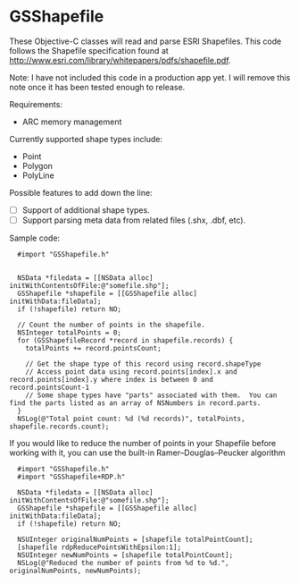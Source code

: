 GSShapefile
===========

These Objective-C classes will read and parse ESRI Shapefiles.  This code follows the Shapefile specification found at http://www.esri.com/library/whitepapers/pdfs/shapefile.pdf.

Note:  I have not included this code in a production app yet.  I will remove this note once it has been tested enough to release.

Requirements:
- ARC memory management

Currently supported shape types include:
- Point
- Polygon
- PolyLine

Possible features to add down the line:
- [ ] Support of additional shape types.
- [ ] Support parsing meta data from related files (.shx, .dbf, etc).

Sample code:
```
  #import "GSShapefile.h"


  NSData *filedata = [[NSData alloc] initWithContentsOfFile:@"somefile.shp"];
  GSShapefile *shapefile = [[GSShapefile alloc] initWithData:fileData];
  if (!shapefile) return NO;
	
  // Count the number of points in the shapefile.
  NSInteger totalPoints = 0;
  for (GSShapefileRecord *record in shapefile.records) {
    totalPoints += record.pointsCount;

	// Get the shape type of this record using record.shapeType
	// Access point data using record.points[index].x and record.points[index].y where index is between 0 and record.pointsCount-1
	// Some shape types have "parts" associated with them.  You can find the parts listed as an array of NSNumbers in record.parts.
  }
  NSLog(@"Total point count: %d (%d records)", totalPoints, shapefile.records.count);
```

If you would like to reduce the number of points in your Shapefile before working with it, you can use the built-in Ramer–Douglas–Peucker algorithm
```
  #import "GSShapefile.h"
  #import "GSShapefile+RDP.h"

  NSData *filedata = [[NSData alloc] initWithContentsOfFile:@"somefile.shp"];
  GSShapefile *shapefile = [[GSShapefile alloc] initWithData:fileData];
  if (!shapefile) return NO;

  NSUInteger originalNumPoints = [shapefile totalPointCount];
  [shapefile rdpReducePointsWithEpsilon:1];
  NSUInteger newNumPoints = [shapefile totalPointCount];
  NSLog(@"Reduced the number of points from %d to %d.", originalNumPoints, newNumPoints);
```
